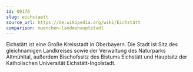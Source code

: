 ```yaml
---
id: 09176
slug: eichstaett
source_url: https://de.wikipedia.org/wiki/Eichstätt
comparison: muenchen-landeshauptstadt
---
```


Eichstätt ist eine Große Kreisstadt in Oberbayern. Die Stadt ist Sitz des gleichnamigen Landkreises sowie der Verwaltung des Naturparks Altmühltal, außerdem Bischofssitz des Bistums Eichstätt und Hauptsitz der Katholischen Universität Eichstätt-Ingolstadt.
